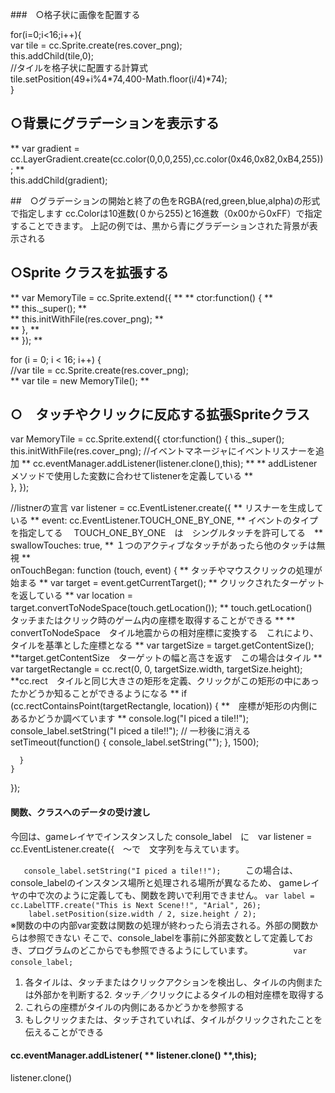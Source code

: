 ###　○格子状に画像を配置する

for(i=0;i<16;i++){  
  var tile = cc.Sprite.create(res.cover_png);  
  this.addChild(tile,0);  
   //タイルを格子状に配置する計算式  
  tile.setPosition(49+i%4*74,400-Math.floor(i/4)*74);  
}  

## ○背景にグラデーションを表示する

  ** var gradient = cc.LayerGradient.create(cc.color(0,0,0,255),cc.color(0x46,0x82,0xB4,255));  **  
this.addChild(gradient);  

##　○グラデーションの開始と終了の色をRGBA(red,green,blue,alpha)の形式で指定します
cc.Colorは10進数(０から255)と16進数（0x00から0xFF）で指定することできます。
上記の例では、黒から青にグラデーションされた背景が表示される

## ○Sprite クラスを拡張する

** var MemoryTile = cc.Sprite.extend({  **
**    ctor:function() { **  
**        this._super(); **  
**        this.initWithFile(res.cover_png); **   
**    },  **  
**  });  **  

for (i = 0; i < 16; i++) {  
    //var tile = cc.Sprite.create(res.cover_png);  
  **  var tile = new MemoryTile(); **


##  ○　タッチやクリックに反応する拡張Spriteクラス

var MemoryTile = cc.Sprite.extend({
    ctor:function() {
        this._super();
        this.initWithFile(res.cover_png);
        //イベントマネージャにイベントリスナーを追加
**        cc.eventManager.addListener(listener.clone(),this); **
** addListener メソッドで使用した変数に合わせてlistenerを定義している **   
    },
});

//listnerの宣言
var listener = cc.EventListener.create({
**  リスナーを生成している **
    event: cc.EventListener.TOUCH_ONE_BY_ONE,
** イベントのタイプを指定してる　 TOUCH_ONE_BY_ONE　は　シングルタッチを許可してる　**  
    swallowTouches: true,
** １つのアクティブなタッチがあったら他のタッチは無視 **  
    onTouchBegan: function (touch, event) {
** タッチやマウスクリックの処理が始まる **
      var target = event.getCurrentTarget();
** クリックされたターゲットを返している **
      var location = target.convertToNodeSpace(touch.getLocation());
** touch.getLocation()　タッチまたはクリック時のゲーム内の座標を取得することができる **
** convertToNodeSpace　タイル地震からの相対座標に変換する　これにより、タイルを基準とした座標となる **
      var targetSize = target.getContentSize();
**target.getContentSize　ターゲットの幅と高さを返す　この場合はタイル **
      var targetRectangle = cc.rect(0, 0, targetSize.width, targetSize.height);
**cc.rect　タイルと同じ大きさの矩形を定義、クリックがこの矩形の中にあったかどうか知ることができるようになる **
      if (cc.rectContainsPoint(targetRectangle, location)) {
**　座標が矩形の内側にあるかどうか調べています **
          console.log("I piced a tile!!");
          console_label.setString("I piced a tile!!");
          // 一秒後に消える
       setTimeout(function() {
           console_label.setString("");
       }, 1500);

      }
    }
});

#### 関数、クラスへのデータの受け渡し
今回は、gameレイヤでインスタンスした console_label　に　var listener = cc.EventListener.create({　～で　文字列を与えています。

``    console_label.setString("I piced a tile!!");    ``
　この場合は、console_labelのインスタンス場所と処理される場所が異なるため、
gameレイヤの中で次のように定義しても、関数を跨いで利用できません。
`var label = cc.LabelTTF.create("This is Next Scene!!", "Arial", 26);`  
`    label.setPosition(size.width / 2, size.height / 2);`  
※関数の中の内部var変数は関数の処理が終わったら消去される。外部の関数からは参照できない
そこで、console_labelを事前に外部変数として定義しておき、プログラムのどこからでも参照できるようにしています。　　　　
`　var console_label;　　`  

1. 各タイルは、タッチまたはクリックアクションを検出し、タイルの内側または外部かを判断する2. タッチ／クリックによるタイルの相対座標を取得する  
3. これらの座標がタイルの内側にあるかどうかを参照する
4. もしクリックまたは、タッチされていれば、タイルがクリックされたことを伝えることができる

#### cc.eventManager.addListener( ** listener.clone() **,this);  

listener.clone()
